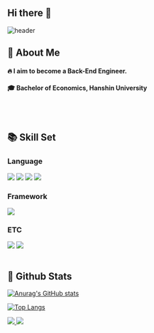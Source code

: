 ## Hi there 👋

<div>
  
  <!--Header-->
  ![header](https://capsule-render.vercel.app/api?type=rounded&color=gradient&height=300&section=header&text=Good%20to%20see%20you%20☺️)
  
</div>

<div>
  <!--Body-->
  
  ## 💁 About Me
  <!--#### :raising_hand: I am a Cloud Engineer from South Korea.<br/>-->
  #### :fire: I aim to become a Back-End Engineer.<br/>
  #### :mortar_board: Bachelor of Economics, Hanshin University
  <br/>
  <br/>
  
  ## 📚 Skill Set
  ### Language
  <!--Java-->
  <img src="https://img.shields.io/badge/Python-3776AB?style=flat-square&logo=Python&logoColor=white"/>
  <!--JavaScript-->
  <img src="https://img.shields.io/badge/JavaScript-F7DF1E?style=flat-square&logo=JavaScript&logoColor=white"/>
  <!--HTML5-->
  <img src="https://img.shields.io/badge/HTML5-E34F26?style=flat-square&logo=HTML5&logoColor=white"/>
  <!--CSS-->
  <img src="https://img.shields.io/badge/CSS3-1572B6?style=flat-square&logo=CSS3&logoColor=white"/>
  <br/>

  
<!--  
  ### Library

// 배지 코드
<img src="https://img.shields.io/badge/공식_명칭-공식_색상_코드?style=flat-square&logo=공식_명칭&logoColor=white"/>
-->

  ### Framework
  <!--SpringBoot-->
  <img src="https://img.shields.io/badge/SpringBoot-6DB33F?style=flat-square&logo=springboot&logoColor=white"/>
  <br/>
  
  ### ETC
  <!--Amazon AWS-->
  <img src="https://img.shields.io/badge/Amazon AWS-232F3E?style=flat-square&logo=Amazon AWS&logoColor=white"/>
  <!--MySQL-->
  <img src="https://img.shields.io/badge/MySQL-4479A1?style=flat-square&logo=MySQL&logoColor=white"/>
  <br/>
  <br/>
  
  ## 🤔 Github Stats
  [![Anurag's GitHub stats](https://github-readme-stats.vercel.app/api?username=woonmo)](https://github.com/anuraghazra/github-readme-stats)

  [![Top Langs](https://github-readme-stats.vercel.app/api/top-langs/?username=woonmo)](https://github.com/anuraghazra/github-readme-stats)

  <a href="s">
    <img src="https://github-readme-stats.vercel.app/api/top-langs/?username=woonmo&exclude_repo=dkssud8150.github.io&layout=compact&theme=default" />
  </a>
  <a href="s">
    <img src="https://github-readme-stats.vercel.app/api?username=woonmo&theme=defaultt&show_icons=true"  />
  </a>
  
</div>






<!--
**woonmo/woonmo** is a ✨ _special_ ✨ repository because its `README.md` (this file) appears on your GitHub profile.

Here are some ideas to get you started:

- 🔭 I’m currently working on ...
- 🌱 I’m currently learning ...
- 👯 I’m looking to collaborate on ...
- 🤔 I’m looking for help with ...
- 💬 Ask me about ...
- 📫 How to reach me: ...
- 😄 Pronouns: ...
- ⚡ Fun fact: ...
-->
